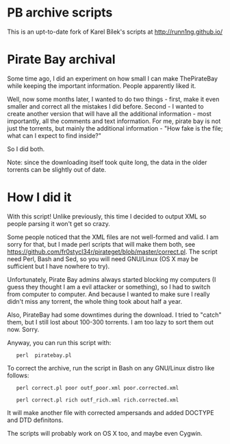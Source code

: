 PB archive scripts 
=====================
This is an upt-to-date fork of Karel Bílek's scripts at http://runn1ng.github.io/

Pirate Bay archival
=====================

Some time ago, I did an experiment on how small I can make ThePirateBay while keeping the important information. People apparently liked it.

Well, now some months later, I wanted to do two things - first, make it even smaller and correct all the mistakes I did before. Second - I wanted to create another version that will have all the additional information - most importantly, all the comments and text information. For me, pirate bay is not just the torrents, but mainly the additional information - "How fake is the file; what can I expect to find inside?"

So I did both.

Note: since the downloading itself took quite long, the data in the older torrents can be slightly out of date.

How I did it
=====================

With this script! Unlike previously, this time I decided to output XML so people parsing it won't get so crazy.

Some people noticed that the XML files are not well-formed and valid. I am sorry for that, but I made perl scripts that will make them both, see https://github.com/fr0stycl34r/pirateget/blob/master/correct.pl. The script need Perl, Bash and Sed, so you will need GNU/Linux (OS X may be sufficient but I have nowhere to try).

Unfortunately, Pirate Bay admins always started blocking my computers (I guess they thought I am a evil attacker or something), so I had to switch from computer to computer. And because I wanted to make sure I really didn't miss any torrent, the whole thing took about half a year.

Also, PirateBay had some downtimes during the download. I tried to "catch" them, but I still lost about 100-300 torrents. I am too lazy to sort them out now. Sorry.

Anyway, you can run this script with:
       
       perl  piratebay.pl
To correct the archive, run the script in Bash on any GNU/Linux distro like follows:

       perl correct.pl poor outf_poor.xml poor.corrected.xml

       perl correct.pl rich outf_rich.xml rich.corrected.xml
It will make another file with corrected ampersands and added DOCTYPE and DTD definitons.

The scripts will probably work on OS X too, and maybe even Cygwin.
